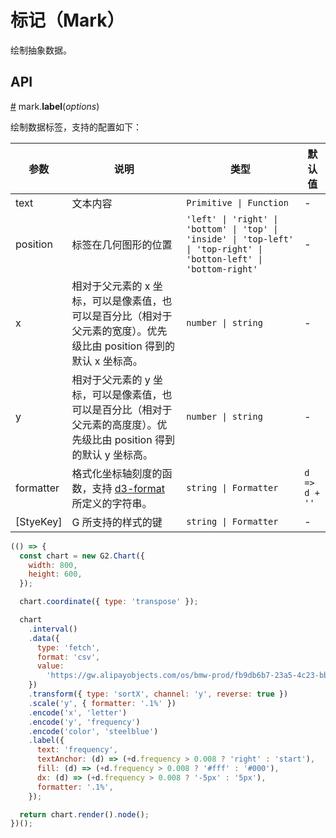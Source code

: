 # 标记（Mark）

绘制抽象数据。

## API

<a name="mark-label" href="#mark-label">#</a> mark.**label**(<i>options</i>)

绘制数据标签，支持的配置如下：

| 参数        | 说明                                                                                                                   | 类型                                                 | 默认值        |
| ----------- | ---------------------------------------------------------------------------------------------------------------------- | ---------------------------------------------------- | ------------- |
| text        | 文本内容                                                                                                               | `Primitive \| Function`                              | -             |
| position    | 标签在几何图形的位置                                                                                                   | `'left' \| 'right' \| 'bottom' \| 'top' \| 'inside' \| 'top-left' \| 'top-right' \| 'botton-left' \| 'bottom-right'` | -             |
| x           | 相对于父元素的 x 坐标，可以是像素值，也可以是百分比（相对于父元素的宽度）。优先级比由 position 得到的默认 x 坐标高。   | `number \| string`                                   | -             |
| y           | 相对于父元素的 y 坐标，可以是像素值，也可以是百分比（相对于父元素的高度度）。优先级比由 position 得到的默认 y 坐标高。 | `number \| string`                                   | -             |
| formatter   | 格式化坐标轴刻度的函数，支持 [d3-format](https://github.com/d3/d3-format) 所定义的字符串。                             | `string \| Formatter`                                | `d => d + ''` |
| \[StyeKey\] | G 所支持的样式的键                                                                                                     | `string \| Formatter`                                | -             |

```js
(() => {
  const chart = new G2.Chart({
    width: 800,
    height: 600,
  });

  chart.coordinate({ type: 'transpose' });

  chart
    .interval()
    .data({
      type: 'fetch',
      format: 'csv',
      value:
        'https://gw.alipayobjects.com/os/bmw-prod/fb9db6b7-23a5-4c23-bbef-c54a55fee580.csv',
    })
    .transform({ type: 'sortX', channel: 'y', reverse: true })
    .scale('y', { formatter: '.1%' })
    .encode('x', 'letter')
    .encode('y', 'frequency')
    .encode('color', 'steelblue')
    .label({
      text: 'frequency',
      textAnchor: (d) => (+d.frequency > 0.008 ? 'right' : 'start'),
      fill: (d) => (+d.frequency > 0.008 ? '#fff' : '#000'),
      dx: (d) => (+d.frequency > 0.008 ? '-5px' : '5px'),
      formatter: '.1%',
    });

  return chart.render().node();
})();
```
